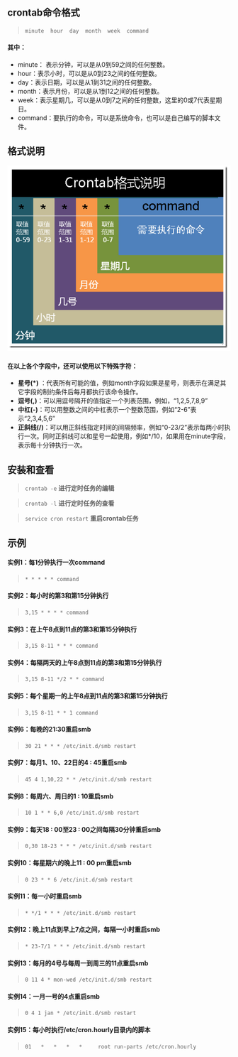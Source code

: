 ## crontab命令格式
> `minute  hour  day  month  week  command`

#### 其中：
* minute： 表示分钟，可以是从0到59之间的任何整数。
* hour：表示小时，可以是从0到23之间的任何整数。
* day：表示日期，可以是从1到31之间的任何整数。
* month：表示月份，可以是从1到12之间的任何整数。
* week：表示星期几，可以是从0到7之间的任何整数，这里的0或7代表星期日。
* command：要执行的命令，可以是系统命令，也可以是自己编写的脚本文件。

## 格式说明
![desc_image](how_to_use_crontab_1.jpg)

#### 在以上各个字段中，还可以使用以下特殊字符：
*  **星号(\*)** ：代表所有可能的值，例如month字段如果是星号，则表示在满足其它字段的制约条件后每月都执行该命令操作。
* **逗号(,)**：可以用逗号隔开的值指定一个列表范围，例如，“1,2,5,7,8,9”
* **中杠(-)**：可以用整数之间的中杠表示一个整数范围，例如“2-6”表示“2,3,4,5,6”
* **正斜线(/)**：可以用正斜线指定时间的间隔频率，例如“0-23/2”表示每两小时执行一次。同时正斜线可以和星号一起使用，例如*/10，如果用在minute字段，表示每十分钟执行一次。

## 安装和查看
> `crontab -e` **进行定时任务的编辑**

> `crontab -l` **进行定时任务的查看**

> `service cron restart` **重启crontab任务**

## 示例
#### 实例1：每1分钟执行一次command
> `* * * * * command`
 
#### 实例2：每小时的第3和第15分钟执行
> `3,15 * * * * command`
 
#### 实例3：在上午8点到11点的第3和第15分钟执行
> `3,15 8-11 * * * command`
 
#### 实例4：每隔两天的上午8点到11点的第3和第15分钟执行
> `3,15 8-11 */2 * * command`
 
#### 实例5：每个星期一的上午8点到11点的第3和第15分钟执行
> `3,15 8-11 * * 1 command`
 
#### 实例6：每晚的21:30重启smb 
> `30 21 * * * /etc/init.d/smb restart`
 
#### 实例7：每月1、10、22日的4 : 45重启smb 
> `45 4 1,10,22 * * /etc/init.d/smb restart`
 
#### 实例8：每周六、周日的1 : 10重启smb
> `10 1 * * 6,0 /etc/init.d/smb restart`
 
#### 实例9：每天18 : 00至23 : 00之间每隔30分钟重启smb 
> `0,30 18-23 * * * /etc/init.d/smb restart`
 
#### 实例10：每星期六的晚上11 : 00 pm重启smb 
> `0 23 * * 6 /etc/init.d/smb restart`
 
#### 实例11：每一小时重启smb 
> `* */1 * * * /etc/init.d/smb restart`
 
#### 实例12：晚上11点到早上7点之间，每隔一小时重启smb 
> `* 23-7/1 * * * /etc/init.d/smb restart`
 
#### 实例13：每月的4号与每周一到周三的11点重启smb 
> `0 11 4 * mon-wed /etc/init.d/smb restart`
 
#### 实例14：一月一号的4点重启smb 
> `0 4 1 jan * /etc/init.d/smb restart`

#### 实例15：每小时执行/etc/cron.hourly目录内的脚本
> `01   *   *   *   *     root run-parts /etc/cron.hourly`

